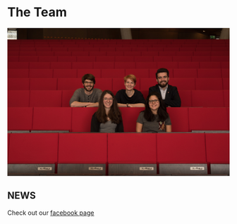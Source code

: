 # The Team

![](team.jpg)

## NEWS

Check out our [facebook page](https://www.facebook.com/vwsozoekseep/)
